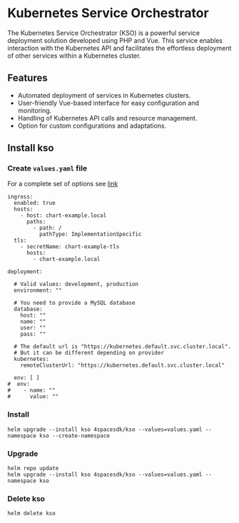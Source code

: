 # Kubernetes Service Orchestrator
The Kubernetes Service Orchestrator (KSO) is a powerful service deployment solution developed using PHP and Vue. 
This service enables interaction with the Kubernetes API and facilitates the effortless deployment of other services within a Kubernetes cluster.

## Features
* Automated deployment of services in Kubernetes clusters.
* User-friendly Vue-based interface for easy configuration and monitoring.
* Handling of Kubernetes API calls and resource management.
* Option for custom configurations and adaptations.

## Install kso
### Create `values.yaml` file
For a complete set of options see [link](https://github.com/4spacesdk/kubernetes-service-orchestrator/blob/main/charts/kso/values.yaml)
```
ingress:
  enabled: true
  hosts:
    - host: chart-example.local
      paths:
        - path: /
          pathType: ImplementationSpecific
  tls:
    - secretName: chart-example-tls
      hosts:
        - chart-example.local

deployment:

  # Valid values: development, production
  environment: ""

  # You need to provide a MySQL database
  database:
    host: ""
    name: ""
    user: ""
    pass: ""

  # The default url is "https://kubernetes.default.svc.cluster.local".
  # But it can be different depending on provider
  kubernetes:
    remoteClusterUrl: "https://kubernetes.default.svc.cluster.local"

  env: [ ]
#  env:
#    - name: ""
#      value: ""

```
### Install
```
helm upgrade --install kso 4spacesdk/kso --values=values.yaml --namespace kso --create-namespace
```
### Upgrade
```
helm repo update
helm upgrade --install kso 4spacesdk/kso --values=values.yaml --namespace kso
```

### Delete kso
```
helm delete kso
```
